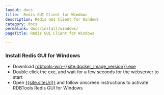 ```yaml
---
layout: docs
title:  Redis GUI Client for Windows
description: Redis GUI Client for Windows
category: docs
permalink: docs/install/windows/
pageTitle: Redis GUI Client for Windows

---
```


### Install Redis GUI for Windows

- Download [rdbtools-win-{{site.docker_image_version}}.exe]({{site.windows_dl_link}})
- Double click the exe, and wait for a few seconds for the webserver to start
- Open [{{site.siteUrl}}]({{site.siteUrl}}) and follow onscreen instructions to activate RDBTools Redis GUI for Windows
